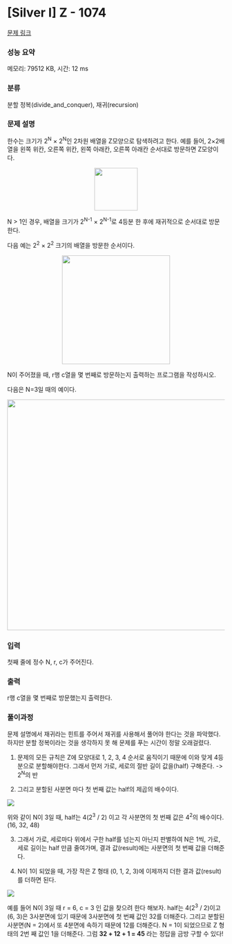 # [Silver I] Z - 1074 

[문제 링크](https://www.acmicpc.net/problem/1074) 

### 성능 요약

메모리: 79512 KB, 시간: 12 ms

### 분류

분할 정복(divide_and_conquer), 재귀(recursion)

### 문제 설명

<p>한수는 크기가 2<sup>N</sup> × 2<sup>N</sup>인 2차원 배열을 Z모양으로 탐색하려고 한다. 예를 들어, 2×2배열을 왼쪽 위칸, 오른쪽 위칸, 왼쪽 아래칸, 오른쪽 아래칸 순서대로 방문하면 Z모양이다.</p>

<p style="text-align:center"><img alt="" src="https://upload.acmicpc.net/21c73b56-5a91-43aa-b71f-9b74925c0adc/-/preview/" style="width: 100px; height: 99px;"></p>

<p>N > 1인 경우, 배열을 크기가 2<sup>N-1</sup> × 2<sup>N-1</sup>로 4등분 한 후에 재귀적으로 순서대로 방문한다.</p>

<p>다음 예는 2<sup>2</sup> × 2<sup>2</sup> 크기의 배열을 방문한 순서이다.</p>

<p style="text-align:center"><img alt="" src="https://upload.acmicpc.net/adc7cfae-e84d-4d5c-af8e-ee011f8fff8f/-/preview/" style="width: 250px; height: 252px;"></p>

<p>N이 주어졌을 때, r행 c열을 몇 번째로 방문하는지 출력하는 프로그램을 작성하시오.</p>

<p>다음은 N=3일 때의 예이다.</p>

<p style="text-align:center"><img alt="" src="https://upload.acmicpc.net/d3e84bb7-9424-4764-ad3a-811e7fcbd53f/-/preview/" style="width: 533px; height: 535px;"></p>

### 입력 

 <p>첫째 줄에 정수 N, r, c가 주어진다.</p>

### 출력 

 <p>r행 c열을 몇 번째로 방문했는지 출력한다.</p>

### 풀이과정

문제 설명에서 재귀라는 힌트를 주어서 재귀를 사용해서 풀어야 한다는 것을 파악했다. 하지만 분할 정복이라는 것을 생각하지 못 해 문제를 푸는 시간이 정말 오래걸렸다.

1. 문제의 모든 규칙은 Z에 모양대로 1, 2, 3, 4 순서로 움직이기 때문에 이와 맞게 4등분으로 분할해야한다. 그래서 먼저 가로, 세로의 절반 길이 값을(half) 구해준다. -> 2<sup>N</sup>의 반

2. 그리고 분할된 사분면 마다 첫 번째 값는 half의 제곱의 배수이다.

![](https://velog.velcdn.com/images/hyoda_mon/post/cf72d00f-f42f-445e-8fed-2bafd450b374/image.png)

위와 같이 N이 3일 때, half는 4(2<sup>3</sup> / 2) 이고 각 사분면의 첫 번째 값은 4<sup>2</sup>의 배수이다. (16, 32, 48)

3. 그래서 가로, 세로마다 위에서 구한 half를 넘는지 아닌지 판별하여 N은 1씩, 가로, 세로 길이는 half 만큼 줄여가며, 결과 값(result)에는 사분면의 첫 번째 값을 더해준다.

4. N이 1이 되었을 때, 가장 작은 Z 형태 (0, 1, 2, 3)에 이제까지 더한 결과 값(result)를 더하면 된다.


![](https://velog.velcdn.com/images/hyoda_mon/post/7bf8b0f2-4da3-4b34-aea1-8837ca307aa7/image.png)

예를 들어 N이 3일 때 r = 6, c = 3 인 값을 찾으려 한다 해보자.
half는 4(2<sup>3</sup> / 2)이고 (6, 3)은 3사분면에 있기 때문에 3사분면에 첫 번째 값인 32를 더해준다.
그리고 분할된 사분면(N = 2)에서 또 4분면에 속하기 때문에 12를 더해준다.
N = 1이 되었으므로 Z 형태의 2번 째 값인 1을 더해준다.
그럼 **32 + 12 + 1 = 45** 라는 정답을 금방 구할 수 있다!
